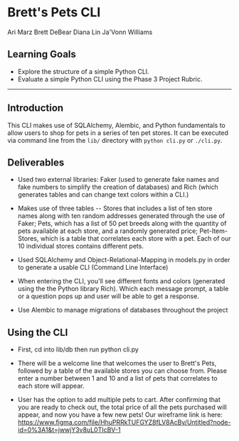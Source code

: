 # Brett's Pets CLI
Ari Marz
Brett DeBear
Diana Lin
Ja'Vonn Williams

## Learning Goals
- Explore the structure of a simple Python CLI.
- Evaluate a simple Python CLI using the Phase 3 Project Rubric.
***

## Introduction
This CLI makes use of SQLAlchemy, Alembic, and Python fundamentals to allow
users to shop for pets in a series of ten pet stores. It can be executed via command line from the `lib/`
directory with `python cli.py` or `./cli.py`.

## Deliverables
- Used two external libraries: Faker (used to generate fake names and fake numbers to simplify the creation of databases) and Rich (which generates tables and can change text colors within a CLI.)

- Makes use of three tables -- Stores that includes a list of ten store names along with ten random addresses generated through the use of Faker; Pets, which has a list of 50 pet breeds along with the quantity of pets available at each store, and a randomly generated price; Pet-Item-Stores, which is a table that correlates each store with a pet. Each of our 10 individual stores contains different pets.

- Used SQLAlchemy and Object-Relational-Mapping in models.py in order to generate a usable CLI (Command Line Interface)

- When entering the CLI, you'll see different fonts and colors (generated using the the Python library Rich). Which each message prompt, a table or a question pops up and user will be able to get a response.

- Use Alembic to manage migrations of databases throughout the project

## Using the CLI
- First, cd into lib/db then run python cli.py

- There will be a welcome line that welcomes the user to Brett's Pets, followed by a table of the available stores you can choose from. Please enter a number between 1 and 10 and a list of pets that correlates to each store will appear.

- User has the option to add multiple pets to cart. After confirming that you are ready to check out, the total price of all the pets purchased will appear, and now you have a few new pets!
Our wireframe link is here: https://www.figma.com/file/HhuPRRkTUFGYZ8fLV8AcBy/Untitled?node-id=0%3A1&t=jwwjY3v8uL0TIcBV-1
